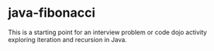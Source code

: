 # java-fibonacci

This is a starting point for an interview problem or code dojo activity exploring iteration and recursion in Java.

